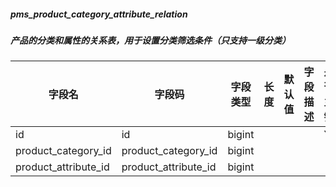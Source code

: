 
##### pms_product_category_attribute_relation
##### 产品的分类和属性的关系表，用于设置分类筛选条件（只支持一级分类）
|字段名|字段码|字段类型|长度|默认值|字段描述|是否主键|
|----|----|----|----|----|----|----|
|id|id|bigint||||Y|
|product_category_id|product_category_id|bigint|||||
|product_attribute_id|product_attribute_id|bigint|||||

